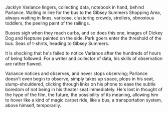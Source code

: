 Jacklyn Variance lingers, collecting data, notebook in hand, behind Parlance. Waiting in line for the bus to the Gibsey Summers Shopping Area, always waiting in lines, varicose, clustering crowds, strollers, obnoxious toddlers, the peeling paint of the railings.

Busses sigh when they reach curbs, and so does this one, images of Dickey Dog and Neptune painted on the side. Park goers enter the threshold of the bus. Seas of t-shirts, heading to Gibsey Summers.

It is shocking that he's failed to notice Variance after the hundreds of hours of being followed. For a writer and collector of data, his skills of observation are rather flawed.

Variance notices and observes, and never stops observing; Parlance doesn't even begin to observe, simply takes up space, plops in his seat, slump-shouldered, clicking through links on his phone to ease the subtle boredom of not being in his theater seat immediately. He's lost in thought of the hype of the film, the future, the possibility of its meaning, allowing him to hover like a kind of magic carpet ride, like a bus, a transportation system, above himself, temporarily.